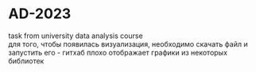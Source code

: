 # AD-2023
task from university data analysis course  
для того, чтобы появилась визуализация, необходимо скачать файл и запустить его - гитхаб плохо отображает графики из некоторых библиотек
